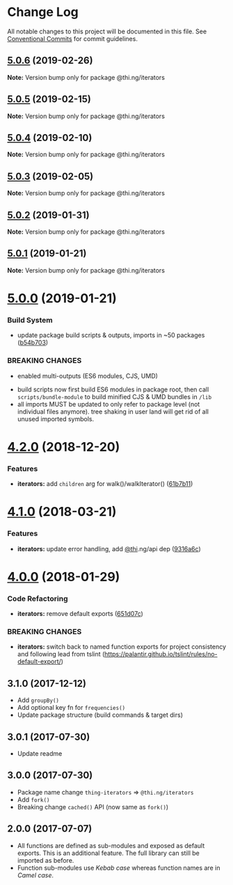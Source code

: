 # Change Log

All notable changes to this project will be documented in this file.
See [Conventional Commits](https://conventionalcommits.org) for commit guidelines.

## [5.0.6](https://github.com/thi-ng/umbrella/compare/@thi.ng/iterators@5.0.5...@thi.ng/iterators@5.0.6) (2019-02-26)

**Note:** Version bump only for package @thi.ng/iterators





## [5.0.5](https://github.com/thi-ng/umbrella/compare/@thi.ng/iterators@5.0.4...@thi.ng/iterators@5.0.5) (2019-02-15)

**Note:** Version bump only for package @thi.ng/iterators





## [5.0.4](https://github.com/thi-ng/umbrella/compare/@thi.ng/iterators@5.0.3...@thi.ng/iterators@5.0.4) (2019-02-10)

**Note:** Version bump only for package @thi.ng/iterators





## [5.0.3](https://github.com/thi-ng/umbrella/compare/@thi.ng/iterators@5.0.2...@thi.ng/iterators@5.0.3) (2019-02-05)

**Note:** Version bump only for package @thi.ng/iterators





## [5.0.2](https://github.com/thi-ng/umbrella/compare/@thi.ng/iterators@5.0.1...@thi.ng/iterators@5.0.2) (2019-01-31)

**Note:** Version bump only for package @thi.ng/iterators





## [5.0.1](https://github.com/thi-ng/umbrella/compare/@thi.ng/iterators@5.0.0...@thi.ng/iterators@5.0.1) (2019-01-21)

**Note:** Version bump only for package @thi.ng/iterators





# [5.0.0](https://github.com/thi-ng/umbrella/compare/@thi.ng/iterators@4.2.4...@thi.ng/iterators@5.0.0) (2019-01-21)


### Build System

* update package build scripts & outputs, imports in ~50 packages ([b54b703](https://github.com/thi-ng/umbrella/commit/b54b703))


### BREAKING CHANGES

* enabled multi-outputs (ES6 modules, CJS, UMD)

- build scripts now first build ES6 modules in package root, then call
  `scripts/bundle-module` to build minified CJS & UMD bundles in `/lib`
- all imports MUST be updated to only refer to package level
  (not individual files anymore). tree shaking in user land will get rid of
  all unused imported symbols.


# [4.2.0](https://github.com/thi-ng/umbrella/compare/@thi.ng/iterators@4.1.40...@thi.ng/iterators@4.2.0) (2018-12-20)


### Features

* **iterators:** add `children` arg for walk()/walkIterator() ([61b7b11](https://github.com/thi-ng/umbrella/commit/61b7b11))


<a name="4.1.0"></a>
# [4.1.0](https://github.com/thi-ng/umbrella/compare/@thi.ng/iterators@4.0.7...@thi.ng/iterators@4.1.0) (2018-03-21)


### Features

* **iterators:** update error handling, add [@thi](https://github.com/thi).ng/api dep ([9316a6c](https://github.com/thi-ng/umbrella/commit/9316a6c))


<a name="4.0.0"></a>
# [4.0.0](https://github.com/thi-ng/umbrella/compare/@thi.ng/iterators@3.2.4...@thi.ng/iterators@4.0.0) (2018-01-29)


### Code Refactoring

* **iterators:** remove default exports ([651d07c](https://github.com/thi-ng/umbrella/commit/651d07c))


### BREAKING CHANGES

* **iterators:** switch back to named function exports for project consistency
and following lead from tslint (https://palantir.github.io/tslint/rules/no-default-export/)


## 3.1.0 (2017-12-12)

- Add `groupBy()`
- Add optional key fn for `frequencies()`
- Update package structure (build commands & target dirs)

## 3.0.1 (2017-07-30)

- Update readme

## 3.0.0 (2017-07-30)

- Package name change `thing-iterators` => `@thi.ng/iterators`
- Add `fork()`
- Breaking change `cached()` API (now same as `fork()`)

## 2.0.0 (2017-07-07)

- All functions are defined as sub-modules and exposed as default exports. This is an additional feature. The full library can still be imported as before.
- Function sub-modules use *Kebab case* whereas function names are in *Camel case*.
